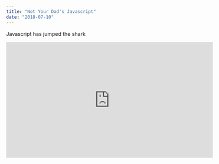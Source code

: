 ```yaml
---
title: "Not Your Dad's Javascript"
date: "2018-07-10"
---
```


Javascript has jumped the shark

<iframe width="560" height="315" src="https://www.youtube.com/watch?v=s-G_RZ4RJLU" frameborder="0" allowfullscreen></iframe>